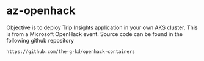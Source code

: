 # az-openhack

Objective is to deploy Trip Insights application in your own AKS cluster. This is from a Microsoft OpenHack event. Source code can be found in the following github repository

`https://github.com/the-g-kd/openhack-containers`


